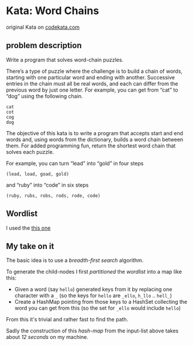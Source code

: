 # Kata: Word Chains

original Kata on [codekata.com](http://codekata.com/kata/kata19-word-chains/)

## problem description

Write a program that solves word-chain puzzles.

There’s a type of puzzle where the challenge is to build a chain of words, 
starting with one particular word and ending with another. Successive entries in
the chain must all be real words, and each can differ from the previous word by
just one letter. For example, you can get from “cat” to “dog” using the
following chain.

```
cat
cot
cog
dog
```

The objective of this kata is to write a program that accepts start and end
words and, using words from the dictionary, builds a word chain between them.
For added programming fun, return the shortest word chain that solves each
puzzle.

For example, you can turn “lead” into “gold” in four steps

    (lead, load, goad, gold)
	
and “ruby” into “code” in six steps

    (ruby, rubs, robs, rods, rode, code)

## Wordlist
I used the [this one](./wordlist.txt)

## My take on it
The basic idea is to use a *breadth-first search* algorithm.

To generate the child-nodes I first *partitioned* the *wordlist* into a map like
this:

- Given a word (say `hello`) generated keys from it by replacing one character
with a `_` (so the keys for `hello` are `_ello`, `h_llo` .. `hell_`)
- Create a HashMap pointing from those keys to a HashSet collecting the word you
can get from this (so the set for `_ello` would include `hello`)

From this it's trivial and rather fast to find the path.

Sadly the construction of this *hash-map* from the input-list above takes about
*12 seconds* on my machine.
